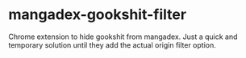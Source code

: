 # mangadex-gookshit-filter

Chrome extension to hide gookshit from mangadex. Just a quick and temporary solution until they add the actual origin filter option.
